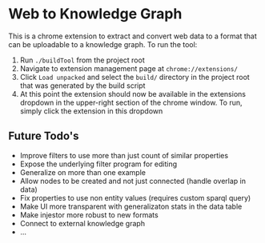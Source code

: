 # Web to Knowledge Graph

This is a chrome extension to extract and convert web data to a format that
can be uploadable to a knowledge graph. To run the tool:

1. Run `./buildTool` from the project root
2. Navigate to extension management page at `chrome://extensions/`
3. Click `Load unpacked` and select the `build/` directory in the project root
that was generated by the build script
4. At this point the extension should now be available in the extensions dropdown
in the upper-right section of the chrome window. To run, simply click the extension
in this dropdown


## Future Todo's

- Improve filters to use more than just count of similar properties
- Expose the underlying filter program for editing
- Generalize on more than one example
- Allow nodes to be created and not just connected (handle overlap in data)
- Fix properties to use non entity values (requires custom sparql query)
- Make UI more transparent with generalizaton stats in the data table
- Make injestor more robust to new formats
- Connect to external knowledge graph
- ...
